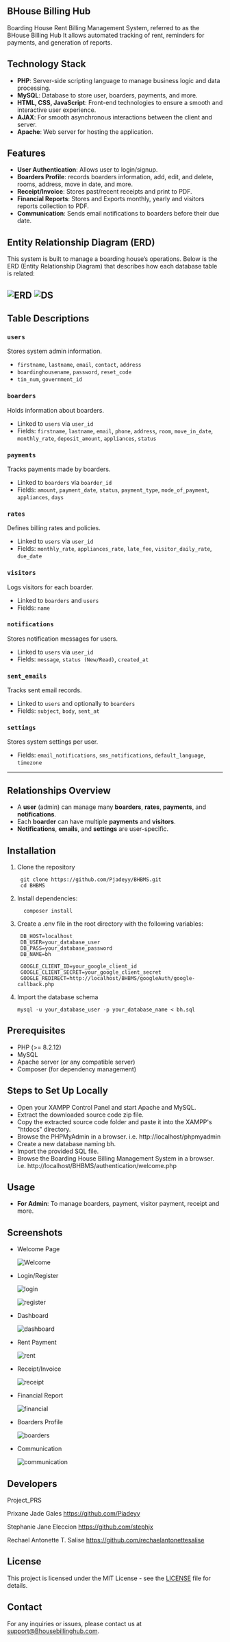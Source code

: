 ## BHouse Billing Hub
Boarding House Rent Billing Management System, referred to as the BHouse Billing Hub It allows automated tracking of rent, reminders for payments, and generation of reports.

## Technology Stack

- **PHP**: Server-side scripting language to manage business logic and data processing.
- **MySQL**: Database to store user, boarders, payments, and more.
- **HTML, CSS, JavaScript**: Front-end technologies to ensure a smooth and interactive user experience.
- **AJAX**: For smooth asynchronous interactions between the client and server.
- **Apache**: Web server for hosting the application.

## Features
- **User Authentication**: Allows user to login/signup.
- **Boarders Profile**: records boarders information, add, edit, and delete, rooms, address, move in date, and more.
- **Receipt/Invoice**: Stores past/recent receipts and print to PDF.
- **Financial Reports**: Stores and Exports monthly, yearly and visitors reports collection to PDF.
- **Communication**: Sends email notifications to boarders before their due date.
## Entity Relationship Diagram (ERD)

This system is built to manage a boarding house’s operations. Below is the ERD (Entity Relationship Diagram) that describes how each database table is related:

![ERD](./7599a43e-c5cb-41a8-83c8-29260cf14492.png)
![DS](https://github.com/user-attachments/assets/1d26c01b-e7af-40b9-bcb6-0567f0193808)
---

## Table Descriptions

### `users`
Stores system admin information.
- `firstname`, `lastname`, `email`, `contact`, `address`
- `boardinghousename`, `password`, `reset_code`
- `tin_num`, `government_id`

### `boarders`
Holds information about boarders.
- Linked to `users` via `user_id`
- Fields: `firstname`, `lastname`, `email`, `phone`, `address`, `room`, `move_in_date`, `monthly_rate`, `deposit_amount`, `appliances`, `status`

### `payments`
Tracks payments made by boarders.
- Linked to `boarders` via `boarder_id`
- Fields: `amount`, `payment_date`, `status`, `payment_type`, `mode_of_payment`, `appliances`, `days`

### `rates`
Defines billing rates and policies.
- Linked to `users` via `user_id`
- Fields: `monthly_rate`, `appliances_rate`, `late_fee`, `visitor_daily_rate`, `due_date`

### `visitors`
Logs visitors for each boarder.
- Linked to `boarders` and `users`
- Fields: `name`

### `notifications`
Stores notification messages for users.
- Linked to `users` via `user_id`
- Fields: `message`, `status (New/Read)`, `created_at`

### `sent_emails`
Tracks sent email records.
- Linked to `users` and optionally to `boarders`
- Fields: `subject`, `body`, `sent_at`

### `settings`
Stores system settings per user.
- Fields: `email_notifications`, `sms_notifications`, `default_language`, `timezone`

---

## Relationships Overview

- A **user** (admin) can manage many **boarders**, **rates**, **payments**, and **notifications**.
- Each **boarder** can have multiple **payments** and **visitors**.
- **Notifications**, **emails**, and **settings** are user-specific.

## Installation
 1. Clone the repository

     ```
      git clone https://github.com/Pjadeyy/BHBMS.git
      cd BHBMS
      ```
 2. Install dependencies:

    ```
      composer install
      ```
 3. Create a .env file in the root directory with the following variables:

     ```
      DB_HOST=localhost
      DB_USER=your_database_user
      DB_PASS=your_database_password
      DB_NAME=bh
      
      GOOGLE_CLIENT_ID=your_google_client_id
      GOOGLE_CLIENT_SECRET=your_google_client_secret
      GOOGLE_REDIRECT=http://localhost/BHBMS/googleAuth/google-callback.php
      ```
  4. Import the database schema
      ```
      mysql -u your_database_user -p your_database_name < bh.sql
      ```
     
## Prerequisites
- PHP (>= 8.2.12)
- MySQL 
- Apache server (or any compatible server)
- Composer (for dependency management)

## Steps to Set Up Locally
- Open your XAMPP Control Panel and start Apache and MySQL.
- Extract the downloaded source code zip file.
- Copy the extracted source code folder and paste it into the XAMPP's "htdocs" directory.
- Browse the PHPMyAdmin in a browser. i.e. http://localhost/phpmyadmin
- Create a new database naming bh.
- Import the provided SQL file. 
- Browse the Boarding House Billing Management System in a browser. i.e.
  http://localhost/BHBMS/authentication/welcome.php
  
## Usage
- **For Admin**: To manage boarders, payment, visitor payment, receipt and more.

## Screenshots

- Welcome Page

  ![Welcome](https://github.com/user-attachments/assets/32541ec1-dc66-4040-bc94-6645d19d53fc)

- Login/Register
  
  ![login](https://github.com/user-attachments/assets/4f3c5f59-09c8-4531-8526-2abf51c06bdc)

  ![register](https://github.com/user-attachments/assets/1aded0f5-bc7d-4eb8-8277-da7ed63942f3)

- Dashboard

  ![dashboard](https://github.com/user-attachments/assets/3887ef3e-79ee-447f-8194-8775992fd0b3)

- Rent Payment

  ![rent](https://github.com/user-attachments/assets/af6b9d7c-8e1d-4a76-846c-f64de9f297cf)

- Receipt/Invoice

  ![receipt](https://github.com/user-attachments/assets/47d84480-54d3-4e0b-bc63-70038f8cf61a)

- Financial Report

  ![financial](https://github.com/user-attachments/assets/bf0081dc-0b51-42de-bc3a-e93bff8ca1b7)

- Boarders Profile

  ![boarders](https://github.com/user-attachments/assets/06a7353b-0d78-4c74-a729-a1bf2af108f5)

- Communication

  ![communication](https://github.com/user-attachments/assets/fd60a7f9-9b13-4b8d-9c01-613a636bf3b1)

## Developers

Project_PRS 

Prixane Jade Gales https://github.com/Pjadeyy

Stephanie Jane Eleccion https://github.com/stephjx

Rechael Antonette T. Salise https://github.com/rechaelantonettesalise

## License

This project is licensed under the MIT License - see the [LICENSE](LICENSE) file for details.

## Contact

For any inquiries or issues, please contact us at [support@Bhousebillinghub.com](mailto:support@Bhousebillinghub.com).



